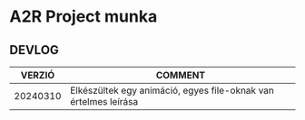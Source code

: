 # A2R Project munka

## DEVLOG
| VERZIÓ | COMMENT |
| -- | -- |
| 20240310 | Elkészültek egy animáció, egyes file-oknak van értelmes leírása |